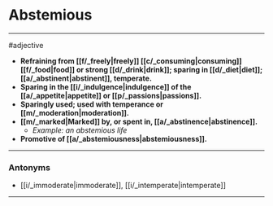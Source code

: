 # Abstemious
---
#adjective
- **Refraining from [[f/_freely|freely]] [[c/_consuming|consuming]] [[f/_food|food]] or strong [[d/_drink|drink]]; sparing in [[d/_diet|diet]]; [[a/_abstinent|abstinent]], temperate.**
- **Sparing in the [[i/_indulgence|indulgence]] of the [[a/_appetite|appetite]] or [[p/_passions|passions]].**
- **Sparingly used; used with temperance or [[m/_moderation|moderation]].**
- **[[m/_marked|Marked]] by, or spent in, [[a/_abstinence|abstinence]].**
	- _Example: an abstemious life_
- **Promotive of [[a/_abstemiousness|abstemiousness]].**
---
### Antonyms
- [[i/_immoderate|immoderate]], [[i/_intemperate|intemperate]]
---
